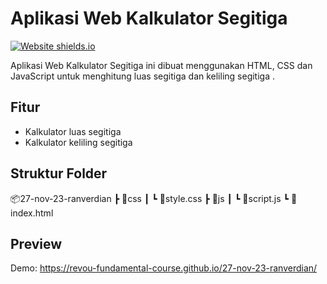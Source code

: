 # Aplikasi Web Kalkulator Segitiga

[![Website shields.io](https://img.shields.io/website-up-down-green-red/http/shields.io.svg)](http://shields.io/)

Aplikasi Web Kalkulator Segitiga ini dibuat menggunakan HTML, CSS dan JavaScript untuk menghitung luas segitiga dan keliling segitiga .

## Fitur

- Kalkulator luas segitiga
- Kalkulator keliling segitiga

## Struktur Folder

📦27-nov-23-ranverdian
┣ 📂css
┃ ┗ 📜style.css
┣ 📂js
┃ ┗ 📜script.js
┗ 📜index.html

## Preview

Demo: https://revou-fundamental-course.github.io/27-nov-23-ranverdian/
